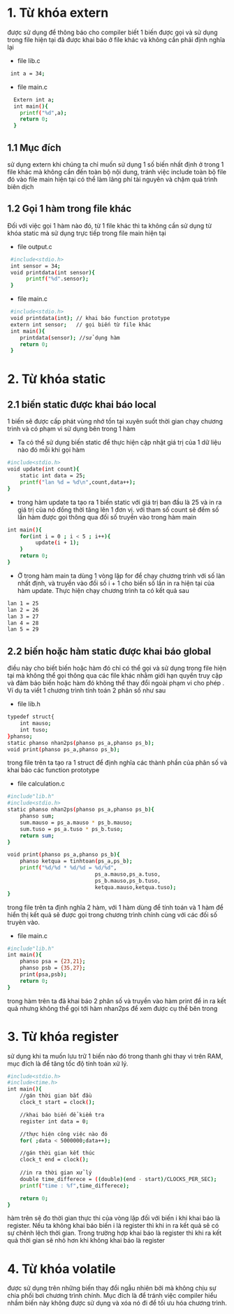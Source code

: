 
# 1. Từ khóa extern 

được sử dụng để thông báo cho compiler biết 1 biến được gọi và sử dụng trong file hiện tại đã được khai báo ở file khác và không cần phải định nghĩa lại
+ file lib.c
```bash
 int a = 34;
```
+ file main.c
```bash
  Extern int a; 
  int main(){
    printf("%d",a);
    return 0;
  }
```
## 1.1 Mục đích 
sử dụng extern khi chúng ta chỉ muốn sử dụng 1 số biến nhất định ở trong 1 file khác mà không cần đến toàn bộ nội dung, tránh việc include toàn bộ file đó vào file main hiện tại có thể làm lãng phí tài nguyên và chậm quá trình biên dịch
## 1.2 Gọi 1 hàm trong file khác
Đối với việc gọi 1 hàm nào đó, từ 1 file khác thì ta không cần sử dụng từ khóa static mà sử dụng trực tiếp trong file main hiện tại
+ file output.c
```bash
 #include<stdio.h>
 int sensor = 34;
 void printdata(int sensor){
      printf("%d".sensor);
 }
```
+ file main.c
```bash
 #include<stdio.h>
 void printdata(int); // khai báo function prototype 
 extern int sensor;   // gọi biến từ file khác 
 int main(){
    printdata(sensor); //sử dụng hàm
    return 0;
 }
```
# 2. Từ khóa static 
## 2.1 biến static được khai báo local
1 biến sẽ được cấp phát vùng nhớ tồn tại xuyên suốt thời gian chạy chương trình và có phạm vi sử dụng bên trong 1 hàm
+ Ta có thể sử dụng biến static để thực hiện cập nhật giá trị của 1 dữ liệu nào đó mỗi khi gọi hàm 
```bash
#include<stdio.h>
void update(int count){
    static int data = 25; 
    printf("lan %d = %d\n",count,data++);
}
```
+ trong hàm update ta tạo ra 1 biến static với giá trị ban đầu là 25 và in ra giá trị của nó đồng thời tăng lên 1 đơn vị. với tham số count sẽ đếm số lần hàm được gọi thông qua đối số truyền vào trong hàm main
```bash
int main(){
    for(int i = 0 ; i < 5 ; i++){
         update(i + 1);
    }
    return 0;
}
```
+ Ở trong hàm main ta dùng 1 vòng lặp for để chạy chương trình với số làn nhất định, và truyền vào đối số i + 1 cho biến số lần in ra hiện tại của hàm update. Thực hiện chạy chương trình ta có kết quả sau
```bash
lan 1 = 25
lan 2 = 26
lan 3 = 27
lan 4 = 28
lan 5 = 29
```
## 2.2 biến hoặc hàm static được khai báo global
điều này cho biết biến hoặc hàm đó chỉ có thể gọi và sử dụng trong file hiện tại mà không thể gọi thông qua các file khác nhằm giới hạn quyền truy cập và đảm bảo biến hoặc hàm đó không thể thay đổi ngoài phạm vi cho phép 
. Ví dụ ta viết 1 chương trình tính toán 2 phân số như sau
+ file lib.h
```bash
typedef struct{
    int mauso;
    int tuso;
}phanso;
static phanso nhan2ps(phanso ps_a,phanso ps_b);
void print(phanso ps_a,phanso ps_b);
```
trong file trên ta tạo ra 1 struct để định nghĩa các thành phần của phân số và khai báo các function prototype
+ file calculation.c 
```bash
#include"lib.h"
#include<stdio.h>
static phanso nhan2ps(phanso ps_a,phanso ps_b){
    phanso sum;
    sum.mauso = ps_a.mauso * ps_b.mauso;
    sum.tuso = ps_a.tuso * ps_b.tuso;
    return sum;
}

void print(phanso ps_a,phanso ps_b){
    phanso ketqua = tinhtoan(ps_a,ps_b);
    printf("%d/%d * %d/%d = %d/%d",
                            ps_a.mauso,ps_a.tuso,
                            ps_b.mauso,ps_b.tuso,
                            ketqua.mauso,ketqua.tuso);
}
```
trong file trên ta định nghĩa 2 hàm, với 1 hàm dùng để tính toán và 1 hàm để hiển thị kết quả sẽ được gọi trong chương trình chính cùng với các đối số truyèn vào.
+ file main.c
```bash
#include"lib.h"
int main(){
    phanso psa = {23,21};
    phanso psb = {35,27};
    print(psa,psb);
    return 0;
}
```
trong hàm trên ta đã khai báo 2 phân số và truyền vào hàm print để in ra kết quả nhưng không thể gọi tới hàm nhan2ps để xem được cụ thể bên trong
# 3. Từ khóa register
sử dụng khi ta muốn lưu trữ 1 biến nào đó trong thanh ghi thay vì trên RAM, mục đích là để tăng tốc độ tính toán xử lý. 
```bash
#include<stdio.h>
#include<time.h>
int main(){
    //gán thời gian bắt đầu
    clock_t start = clock();

    //khai báo biến để kiểm tra
    register int data = 0;

    //thực hiện công việc nào đó
    for( ;data < 5000000;data++);

    //gán thời gian kết thúc
    clock_t end = clock();
    
    //in ra thời gian xử lý 
    double time_differece = ((double)(end - start)/CLOCKS_PER_SEC);
    printf("time : %f",time_differece);

    return 0;
}
```
hàm trên sẽ đo thời gian thực thi của vòng lặp đối với biến i khi khai báo là register. Nếu ta không khai báo biến i là register thì khi in ra kết quả sẽ có sự chênh lệch thời gian. Trong trường hợp khai báo là register thì khi ra kết quả thời gian sẽ nhỏ hơn khi không khai báo là register
# 4. Từ khóa volatile 
được sử dụng trên những biến thay đổi ngẫu nhiên bởi mà không chịu sự chia phối bơi chương trình chính. Mục đích là để tránh việc compiler hiểu nhầm biến này không được sử dụng và xóa nó đi để tối ưu hóa chương trình. 





